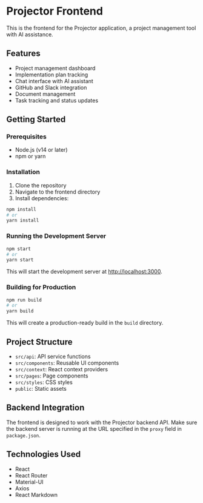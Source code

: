 # Projector Frontend

This is the frontend for the Projector application, a project management tool with AI assistance.

## Features

- Project management dashboard
- Implementation plan tracking
- Chat interface with AI assistant
- GitHub and Slack integration
- Document management
- Task tracking and status updates

## Getting Started

### Prerequisites

- Node.js (v14 or later)
- npm or yarn

### Installation

1. Clone the repository
2. Navigate to the frontend directory
3. Install dependencies:

```bash
npm install
# or
yarn install
```

### Running the Development Server

```bash
npm start
# or
yarn start
```

This will start the development server at [http://localhost:3000](http://localhost:3000).

### Building for Production

```bash
npm run build
# or
yarn build
```

This will create a production-ready build in the `build` directory.

## Project Structure

- `src/api`: API service functions
- `src/components`: Reusable UI components
- `src/context`: React context providers
- `src/pages`: Page components
- `src/styles`: CSS styles
- `public`: Static assets

## Backend Integration

The frontend is designed to work with the Projector backend API. Make sure the backend server is running at the URL specified in the `proxy` field in `package.json`.

## Technologies Used

- React
- React Router
- Material-UI
- Axios
- React Markdown
